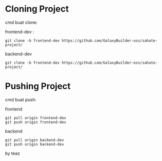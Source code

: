 # Cloning Project
cmd buat clone:

frontend-dev :
```shell
git clone -b frontend-dev https://github.com/GalaxyBuilder-oss/sahate-project/
```
backend-dev
```shell
git clone -b frontend-dev https://github.com/GalaxyBuilder-oss/sahate-project/
```

# Pushing Project
cmd buat push:

frontend
```shell
git pull origin frontend-dev
git push origin frontend-dev
```

backend
```shell
git pull origin backend-dev
git push origin backend-dev
```

by teaz